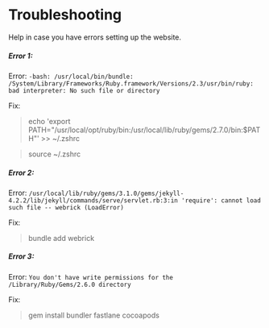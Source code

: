 # Troubleshooting

Help in case you have errors setting up the website.

##### Error 1:

Error: `-bash: /usr/local/bin/bundle: /System/Library/Frameworks/Ruby.framework/Versions/2.3/usr/bin/ruby: bad interpreter: No such file or directory`

Fix:
> echo 'export PATH="/usr/local/opt/ruby/bin:/usr/local/lib/ruby/gems/2.7.0/bin:$PATH"' >> ~/.zshrc

> source ~/.zshrc

##### Error 2:

Error: `/usr/local/lib/ruby/gems/3.1.0/gems/jekyll-4.2.2/lib/jekyll/commands/serve/servlet.rb:3:in 'require': cannot load such file -- webrick (LoadError)`

Fix:
> bundle add webrick

##### Error 3:

Error: `You don't have write permissions for the /Library/Ruby/Gems/2.6.0 directory`

Fix:
> gem install bundler fastlane cocoapods
